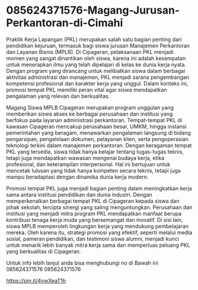 # 085624371576-Magang-Jurusan-Perkantoran-di-Cimahi
Praktik Kerja Lapangan (PKL) merupakan salah satu bagian penting dari pendidikan kejuruan, termasuk bagi siswa jurusan Manajemen Perkantoran dan Layanan Bisnis (MPLB). Di Cipageran, pelaksanaan PKL menjadi momen yang sangat dinantikan oleh siswa, karena ini adalah kesempatan untuk menerapkan ilmu yang telah dipelajari di kelas ke dunia kerja nyata. Dengan program yang dirancang untuk melibatkan siswa dalam berbagai aktivitas administrasi dan manajemen, PKL menjadi sarana pengembangan kompetensi profesional dan karakter kerja yang unggul. Dalam konteks ini, promosi tempat PKL memiliki peran vital agar siswa mendapatkan pengalaman yang relevan dan berkualitas.

Magang Siswa MPLB Cipageran merupakan program unggulan yang memberikan siswa akses ke berbagai perusahaan dan institusi yang berfokus pada layanan administrasi perkantoran. Tempat-tempat PKL di kawasan Cipageran mencakup perusahaan besar, UMKM, hingga instansi pemerintahan yang beragam, menawarkan pengalaman langsung di bidang pengarsipan, pengelolaan dokumen, pelayanan klien, serta pengoperasian teknologi terkini dalam manajemen perkantoran. Dengan keragaman tempat PKL yang tersedia, siswa tidak hanya belajar tentang tugas-tugas teknis, tetapi juga mendapatkan wawasan mengenai budaya kerja, etika profesional, dan keterampilan interpersonal. Hal ini bertujuan untuk mencetak lulusan yang tidak hanya kompeten secara teknis, tetapi juga mampu beradaptasi dengan dinamika dunia kerja modern.

Promosi tempat PKL juga menjadi bagian penting dalam meningkatkan kerja sama antara institusi pendidikan dan dunia industri. Dengan memperkenalkan berbagai tempat PKL di Cipageran kepada siswa dan pihak sekolah, tercipta sinergi yang saling menguntungkan. Perusahaan dan institusi yang menjadi mitra program PKL mendapatkan manfaat berupa kontribusi tenaga kerja muda yang bersemangat dan inovatif. Di sisi lain, siswa MPLB memperoleh lingkungan kerja yang mendukung pembelajaran mereka. Oleh karena itu, strategi promosi yang efektif, seperti melalui media sosial, pameran pendidikan, dan testimoni siswa alumni, menjadi kunci untuk menarik lebih banyak mitra kerja sama dan memperluas peluang PKL yang berkualitas di Cipageran.

Untuk info lebih lanjut anda bisa menghubungi no di Bawah ini
085624371576
085624371576

https://pin.it/4vwXeaT1h
